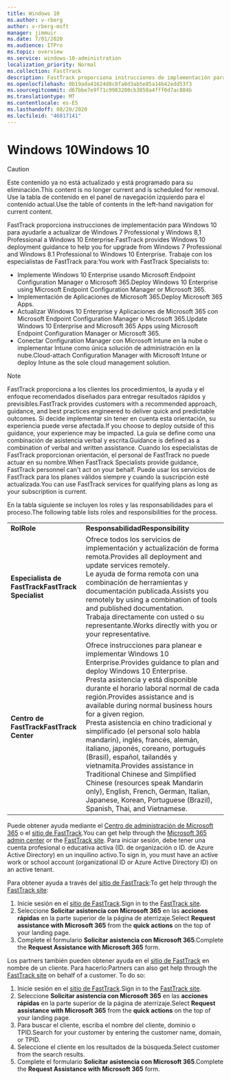 ```yaml
---
title: Windows 10
ms.author: v-rberg
author: v-rberg-msft
manager: jimmuir
ms.date: 7/01/2020
ms.audience: ITPro
ms.topic: overview
ms.service: windows-10-administration
localization_priority: Normal
ms.collection: FastTrack
description: FastTrack proporciona instrucciones de implementación para Windows 10 para ayudarle a actualizar de Windows 7 Professional y Windows 8,1 Professional a Windows 10 Enterprise.
ms.openlocfilehash: 0b19ada41624d8c8fa8d3ab5e85a14b42edd53f3
ms.sourcegitcommit: d67bbe7e9f71c9983280cb3858a4fff0d7ac884b
ms.translationtype: MT
ms.contentlocale: es-ES
ms.lasthandoff: 08/20/2020
ms.locfileid: "46817141"
---
```

# <a name="windows-10"></a><span data-ttu-id="7a43d-103">Windows 10</span><span class="sxs-lookup"><span data-stu-id="7a43d-103">Windows 10</span></span>

> [!CAUTION]
> <span data-ttu-id="7a43d-104">Este contenido ya no está actualizado y está programado para su eliminación.</span><span class="sxs-lookup"><span data-stu-id="7a43d-104">This content is no longer current and is scheduled for removal.</span></span> <span data-ttu-id="7a43d-105">Use la tabla de contenido en el panel de navegación izquierdo para el contenido actual.</span><span class="sxs-lookup"><span data-stu-id="7a43d-105">Use the table of contents in the left-hand navigation for current content.</span></span>

<span data-ttu-id="7a43d-106">FastTrack proporciona instrucciones de implementación para Windows 10 para ayudarle a actualizar de Windows 7 Professional y Windows 8,1 Professional a Windows 10 Enterprise.</span><span class="sxs-lookup"><span data-stu-id="7a43d-106">FastTrack provides Windows 10 deployment guidance to help you for upgrade from Windows 7 Professional and Windows 8.1 Professional to Windows 10 Enterprise.</span></span> <span data-ttu-id="7a43d-107">Trabaje con los especialistas de FastTrack para:</span><span class="sxs-lookup"><span data-stu-id="7a43d-107">You work with FastTrack Specialists to:</span></span>

- <span data-ttu-id="7a43d-108">Implemente Windows 10 Enterprise usando Microsoft Endpoint Configuration Manager o Microsoft 365.</span><span class="sxs-lookup"><span data-stu-id="7a43d-108">Deploy Windows 10 Enterprise using Microsoft Endpoint Configuration Manager or Microsoft 365.</span></span>
- <span data-ttu-id="7a43d-109">Implementación de Aplicaciones de Microsoft 365.</span><span class="sxs-lookup"><span data-stu-id="7a43d-109">Deploy Microsoft 365 Apps.</span></span> 
- <span data-ttu-id="7a43d-110">Actualizar Windows 10 Enterprise y Aplicaciones de Microsoft 365 con Microsoft Endpoint Configuration Manager o Microsoft 365.</span><span class="sxs-lookup"><span data-stu-id="7a43d-110">Update Windows 10 Enterprise and Microsoft 365 Apps using Microsoft Endpoint Configuration Manager or Microsoft 365.</span></span>
- <span data-ttu-id="7a43d-111">Conectar Configuration Manager con Microsoft Intune en la nube o implementar Intune como única solución de administración en la nube.</span><span class="sxs-lookup"><span data-stu-id="7a43d-111">Cloud-attach Configuration Manager with Microsoft Intune or deploy Intune as the sole cloud management solution.</span></span>
  
> [!NOTE]
> <span data-ttu-id="7a43d-112">FastTrack proporciona a los clientes los procedimientos, la ayuda y el enfoque recomendados diseñados para entregar resultados rápidos y previsibles.</span><span class="sxs-lookup"><span data-stu-id="7a43d-112">FastTrack provides customers with a recommended approach, guidance, and best practices engineered to deliver quick and predictable outcomes.</span></span> <span data-ttu-id="7a43d-113">Si decide implementar sin tener en cuenta esta orientación, su experiencia puede verse afectada.</span><span class="sxs-lookup"><span data-stu-id="7a43d-113">If you choose to deploy outside of this guidance, your experience may be impacted.</span></span> <span data-ttu-id="7a43d-114">La guía se define como una combinación de asistencia verbal y escrita.</span><span class="sxs-lookup"><span data-stu-id="7a43d-114">Guidance is defined as a combination of verbal and written assistance.</span></span> <span data-ttu-id="7a43d-115">Cuando los especialistas de FastTrack proporcionan orientación, el personal de FastTrack no puede actuar en su nombre.</span><span class="sxs-lookup"><span data-stu-id="7a43d-115">When FastTrack Specialists provide guidance, FastTrack personnel can't act on your behalf.</span></span> <span data-ttu-id="7a43d-116">Puede usar los servicios de FastTrack para los planes válidos siempre y cuando la suscripción esté actualizada.</span><span class="sxs-lookup"><span data-stu-id="7a43d-116">You can use FastTrack services for qualifying plans as long as your subscription is current.</span></span>  
    
<span data-ttu-id="7a43d-117">En la tabla siguiente se incluyen los roles y las responsabilidades para el proceso.</span><span class="sxs-lookup"><span data-stu-id="7a43d-117">The following table lists roles and responsibilities for the process.</span></span>

|||
|:-----|:-----|
|<span data-ttu-id="7a43d-118">**Rol**</span><span class="sxs-lookup"><span data-stu-id="7a43d-118">**Role**</span></span> <br/> |<span data-ttu-id="7a43d-119">**Responsabilidad**</span><span class="sxs-lookup"><span data-stu-id="7a43d-119">**Responsibility**</span></span> <br/> |
|<span data-ttu-id="7a43d-120">**Especialista de FastTrack**</span><span class="sxs-lookup"><span data-stu-id="7a43d-120">**FastTrack Specialist**</span></span> <br/> |<span data-ttu-id="7a43d-121">Ofrece todos los servicios de implementación y actualización de forma remota.</span><span class="sxs-lookup"><span data-stu-id="7a43d-121">Provides all deployment and update services remotely.</span></span>  <br/> <span data-ttu-id="7a43d-122">Le ayuda de forma remota con una combinación de herramientas y documentación publicada.</span><span class="sxs-lookup"><span data-stu-id="7a43d-122">Assists you remotely by using a combination of tools and published documentation.</span></span> <br/> <span data-ttu-id="7a43d-123">Trabaja directamente con usted o su representante.</span><span class="sxs-lookup"><span data-stu-id="7a43d-123">Works directly with you or your representative.</span></span>|
|<span data-ttu-id="7a43d-124">**Centro de FastTrack**</span><span class="sxs-lookup"><span data-stu-id="7a43d-124">**FastTrack Center**</span></span>  <br/> |<span data-ttu-id="7a43d-125">Ofrece instrucciones para planear e implementar Windows 10 Enterprise.</span><span class="sxs-lookup"><span data-stu-id="7a43d-125">Provides guidance to plan and deploy Windows 10 Enterprise.</span></span>   <br/> <span data-ttu-id="7a43d-126">Presta asistencia y está disponible durante el horario laboral normal de cada región.</span><span class="sxs-lookup"><span data-stu-id="7a43d-126">Provides assistance and is available during normal business hours for a given region.</span></span> <br/> <span data-ttu-id="7a43d-127">Presta asistencia en chino tradicional y simplificado (el personal solo habla mandarín), inglés, francés, alemán, italiano, japonés, coreano, portugués (Brasil), español, tailandés y vietnamita.</span><span class="sxs-lookup"><span data-stu-id="7a43d-127">Provides assistance in Traditional Chinese and Simplified Chinese (resources speak Mandarin only), English, French, German, Italian, Japanese, Korean, Portuguese (Brazil), Spanish, Thai, and Vietnamese.</span></span>|
 
<span data-ttu-id="7a43d-128">Puede obtener ayuda mediante el [Centro de administración de Microsoft 365](https://go.microsoft.com/fwlink/?linkid=2032704) o el [sitio de FastTrack](https://go.microsoft.com/fwlink/?linkid=780698).</span><span class="sxs-lookup"><span data-stu-id="7a43d-128">You can get help through the [Microsoft 365 admin center](https://go.microsoft.com/fwlink/?linkid=2032704) or the [FastTrack site](https://go.microsoft.com/fwlink/?linkid=780698).</span></span> <span data-ttu-id="7a43d-129">Para iniciar sesión, debe tener una cuenta profesional o educativa activa (ID. de organización o ID. de Azure Active Directory) en un inquilino activo.</span><span class="sxs-lookup"><span data-stu-id="7a43d-129">To sign in, you must have an active work or school account (organizational ID or Azure Active Directory ID) on an active tenant.</span></span> 

<span data-ttu-id="7a43d-130">Para obtener ayuda a través del [sitio de FastTrack](https://go.microsoft.com/fwlink/?linkid=780698):</span><span class="sxs-lookup"><span data-stu-id="7a43d-130">To get help through the [FastTrack site](https://go.microsoft.com/fwlink/?linkid=780698):</span></span> 
1.    <span data-ttu-id="7a43d-131">Inicie sesión en el [sitio de FastTrack](https://go.microsoft.com/fwlink/?linkid=780698).</span><span class="sxs-lookup"><span data-stu-id="7a43d-131">Sign in to the [FastTrack site](https://go.microsoft.com/fwlink/?linkid=780698).</span></span> 
2.    <span data-ttu-id="7a43d-132">Seleccione **Solicitar asistencia con Microsoft 365** en las **acciones rápidas** en la parte superior de la página de aterrizaje.</span><span class="sxs-lookup"><span data-stu-id="7a43d-132">Select **Request assistance with Microsoft 365** from the **quick actions** on the top of your landing page.</span></span>
3.    <span data-ttu-id="7a43d-133">Complete el formulario **Solicitar asistencia con Microsoft 365**.</span><span class="sxs-lookup"><span data-stu-id="7a43d-133">Complete the **Request Assistance with Microsoft 365** form.</span></span>
  
<span data-ttu-id="7a43d-p105">Los partners también pueden obtener ayuda en el [sitio de FastTrack](https://go.microsoft.com/fwlink/?linkid=780698) en nombre de un cliente. Para hacerlo:</span><span class="sxs-lookup"><span data-stu-id="7a43d-p105">Partners can also get help through the [FastTrack site](https://go.microsoft.com/fwlink/?linkid=780698) on behalf of a customer. To do so:</span></span>
1.    <span data-ttu-id="7a43d-136">Inicie sesión en el [sitio de FastTrack](https://go.microsoft.com/fwlink/?linkid=780698).</span><span class="sxs-lookup"><span data-stu-id="7a43d-136">Sign in to the [FastTrack site](https://go.microsoft.com/fwlink/?linkid=780698).</span></span> 
2.    <span data-ttu-id="7a43d-137">Seleccione **Solicitar asistencia con Microsoft 365** en las **acciones rápidas** en la parte superior de la página de aterrizaje.</span><span class="sxs-lookup"><span data-stu-id="7a43d-137">Select **Request assistance with Microsoft 365** from the **quick actions** on the top of your landing page.</span></span>
3.    <span data-ttu-id="7a43d-138">Para buscar el cliente, escriba el nombre del cliente, dominio o TPID.</span><span class="sxs-lookup"><span data-stu-id="7a43d-138">Search for your customer by entering the customer name, domain, or TPID.</span></span>
4.    <span data-ttu-id="7a43d-139">Seleccione el cliente en los resultados de la búsqueda.</span><span class="sxs-lookup"><span data-stu-id="7a43d-139">Select customer from the search results.</span></span>
5.    <span data-ttu-id="7a43d-140">Complete el formulario **Solicitar asistencia con Microsoft 365**.</span><span class="sxs-lookup"><span data-stu-id="7a43d-140">Complete the **Request Assistance with Microsoft 365** form.</span></span>
 
